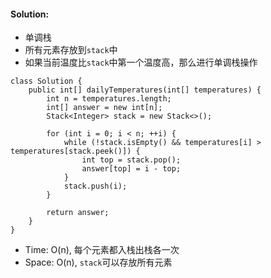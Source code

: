 #### Solution:
* 单调栈
* 所有元素存放到`stack`中
* 如果当前温度比`stack`中第一个温度高，那么进行单调栈操作
```
class Solution {
    public int[] dailyTemperatures(int[] temperatures) {
        int n = temperatures.length;
        int[] answer = new int[n];
        Stack<Integer> stack = new Stack<>();
        
        for (int i = 0; i < n; ++i) {
            while (!stack.isEmpty() && temperatures[i] > temperatures[stack.peek()]) {
                int top = stack.pop();
                answer[top] = i - top;  
            }
            stack.push(i);
        }
        
        return answer;
    }
}
```
* Time: O(n), 每个元素都入栈出栈各一次
* Space: O(n), `stack`可以存放所有元素
